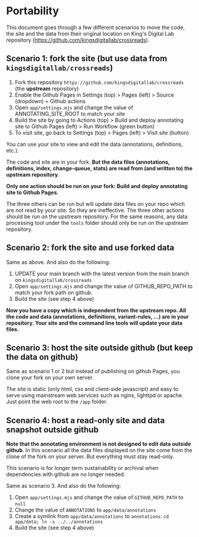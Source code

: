# Portability

This document goes through a few different scenarios to move the code, the site and the data from their original location on King's Digital Lab repository (https://github.com/kingsdigitallab/crossreads). 

## Scenario 1: fork the site (but use data from `kingsdigitallab/crossreads`)

1. Fork this repository `https://github.com/kingsdigitallab/crossreads` (the **upstream** repository)
2. Enable the Github Pages in Settings (top) > Pages (left) > Source (dropdown) = Github actions
3. Open `app/settings.mjs` and change the value of ANNOTATING_SITE_ROOT to match your site
4. Build the site by going to Actions (top) > Build and deploy annotating site to Github Pages (left) > Run Workflow (green button)
5. To visit site, go back to Settings (top) > Pages (left) > Visit site (button)

You can use your site to view and edit the data (annotations, definitions, etc.).

The code and site are in your fork. **But the data files (annotations, definitions, index, change-queue, stats) are read from (and written to) the upstream repository**.

**Only one action should be run on your fork: Build and deploy annotating site to Github Pages**.

The three others can be run but will update data files on your repo which are not read by your site. So they are ineffective. The three other actions should be run on the upstream repository. For the same reasons, any data processing tool under the `tools` folder should only be run on the upstream repository.

## Scenario 2: fork the site and use forked data

Same as above. And also do the following:

1. UPDATE your main branch with the latest version from the main branch on `kingsdigitallab/crossreads`
2. Open `app/settings.mjs` and change the value of GITHUB_REPO_PATH to match your fork path on github.
3. Build the site (see step 4 above)

**Now you have a copy which is independent from the upstream repo. All the code and data (annotations, definitions, variant-rules, ...) are in your repository. Your site and the command line tools will update your data files.**

## Scenario 3: host the site outside github (but keep the data on github)

Same as scenario 1 or 2 but instead of publishing on github Pages, you clone your fork on your own server.

The site is static (only html, css and client-side javascript) 
and easy to serve using mainstream web services such as nginx, lighttpd or apache. 
Just point the web root to the `/app` folder.

## Scenario 4: host a read-only site and data snapshot outside github

**Note that the annotating environment is not designed to edit data outside github**. 
In this scenario all the data files displayed on the site come from the clone of the fork on your server. 
But everything must stay read-only.

This scenario is for longer term sustainability or archival when dependencies with github are no longer needed.

Same as scenario 3. And also do the following:

1. Open `app/settings.mjs` and change the value of `GITHUB_REPO_PATH` to `null`
2. Change the value of `ANNOTATIONS` to `app/data/annotations`
3. Create a symlink from `app/data/annotations` to `annotations`: `cd app/data; ln -s ../../annotations`
4. Build the site (see step 4 above)
